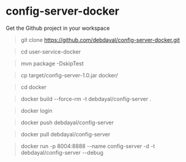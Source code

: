 # config-server-docker

Get the Github project in your workspace
> git clone https://github.com/debdayal/config-server-docker.git

> cd user-service-docker

> mvn package -DskipTest

> cp target/config-server-1.0.jar docker/

> cd docker

> docker build --force-rm -t debdayal/config-server .

> docker login

> docker push debdayal/config-server

> docker pull debdayal/config-server

> docker run -p 8004:8888 --name config-server -d -t debdayal/config-server --debug





